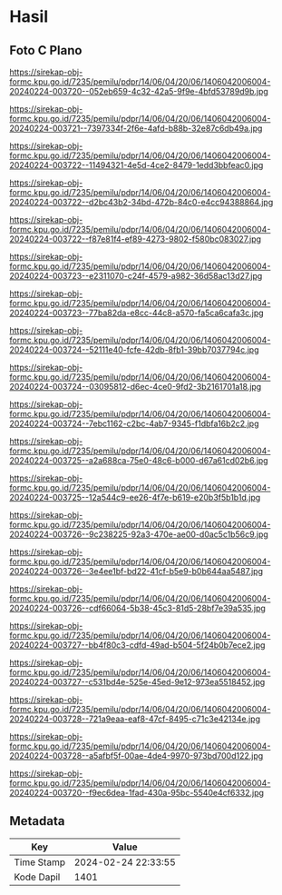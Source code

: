 # Hasil

## Foto C Plano

https://sirekap-obj-formc.kpu.go.id/7235/pemilu/pdpr/14/06/04/20/06/1406042006004-20240224-003720--052eb659-4c32-42a5-9f9e-4bfd53789d9b.jpg

https://sirekap-obj-formc.kpu.go.id/7235/pemilu/pdpr/14/06/04/20/06/1406042006004-20240224-003721--7397334f-2f6e-4afd-b88b-32e87c6db49a.jpg

https://sirekap-obj-formc.kpu.go.id/7235/pemilu/pdpr/14/06/04/20/06/1406042006004-20240224-003722--11494321-4e5d-4ce2-8479-1edd3bbfeac0.jpg

https://sirekap-obj-formc.kpu.go.id/7235/pemilu/pdpr/14/06/04/20/06/1406042006004-20240224-003722--d2bc43b2-34bd-472b-84c0-e4cc94388864.jpg

https://sirekap-obj-formc.kpu.go.id/7235/pemilu/pdpr/14/06/04/20/06/1406042006004-20240224-003722--f87e81f4-ef89-4273-9802-f580bc083027.jpg

https://sirekap-obj-formc.kpu.go.id/7235/pemilu/pdpr/14/06/04/20/06/1406042006004-20240224-003723--e2311070-c24f-4579-a982-36d58ac13d27.jpg

https://sirekap-obj-formc.kpu.go.id/7235/pemilu/pdpr/14/06/04/20/06/1406042006004-20240224-003723--77ba82da-e8cc-44c8-a570-fa5ca6cafa3c.jpg

https://sirekap-obj-formc.kpu.go.id/7235/pemilu/pdpr/14/06/04/20/06/1406042006004-20240224-003724--52111e40-fcfe-42db-8fb1-39bb7037794c.jpg

https://sirekap-obj-formc.kpu.go.id/7235/pemilu/pdpr/14/06/04/20/06/1406042006004-20240224-003724--03095812-d6ec-4ce0-9fd2-3b2161701a18.jpg

https://sirekap-obj-formc.kpu.go.id/7235/pemilu/pdpr/14/06/04/20/06/1406042006004-20240224-003724--7ebc1162-c2bc-4ab7-9345-f1dbfa16b2c2.jpg

https://sirekap-obj-formc.kpu.go.id/7235/pemilu/pdpr/14/06/04/20/06/1406042006004-20240224-003725--a2a688ca-75e0-48c6-b000-d67a61cd02b6.jpg

https://sirekap-obj-formc.kpu.go.id/7235/pemilu/pdpr/14/06/04/20/06/1406042006004-20240224-003725--12a544c9-ee26-4f7e-b619-e20b3f5b1b1d.jpg

https://sirekap-obj-formc.kpu.go.id/7235/pemilu/pdpr/14/06/04/20/06/1406042006004-20240224-003726--9c238225-92a3-470e-ae00-d0ac5c1b56c9.jpg

https://sirekap-obj-formc.kpu.go.id/7235/pemilu/pdpr/14/06/04/20/06/1406042006004-20240224-003726--3e4ee1bf-bd22-41cf-b5e9-b0b644aa5487.jpg

https://sirekap-obj-formc.kpu.go.id/7235/pemilu/pdpr/14/06/04/20/06/1406042006004-20240224-003726--cdf66064-5b38-45c3-81d5-28bf7e39a535.jpg

https://sirekap-obj-formc.kpu.go.id/7235/pemilu/pdpr/14/06/04/20/06/1406042006004-20240224-003727--bb4f80c3-cdfd-49ad-b504-5f24b0b7ece2.jpg

https://sirekap-obj-formc.kpu.go.id/7235/pemilu/pdpr/14/06/04/20/06/1406042006004-20240224-003727--c531bd4e-525e-45ed-9e12-973ea5518452.jpg

https://sirekap-obj-formc.kpu.go.id/7235/pemilu/pdpr/14/06/04/20/06/1406042006004-20240224-003728--721a9eaa-eaf8-47cf-8495-c71c3e42134e.jpg

https://sirekap-obj-formc.kpu.go.id/7235/pemilu/pdpr/14/06/04/20/06/1406042006004-20240224-003728--a5afbf5f-00ae-4de4-9970-973bd700d122.jpg

https://sirekap-obj-formc.kpu.go.id/7235/pemilu/pdpr/14/06/04/20/06/1406042006004-20240224-003720--f9ec6dea-1fad-430a-95bc-5540e4cf6332.jpg


## Metadata

| Key        | Value               |
| ---------- | ------------------- |
| Time Stamp | 2024-02-24 22:33:55 |
| Kode Dapil | 1401                |



